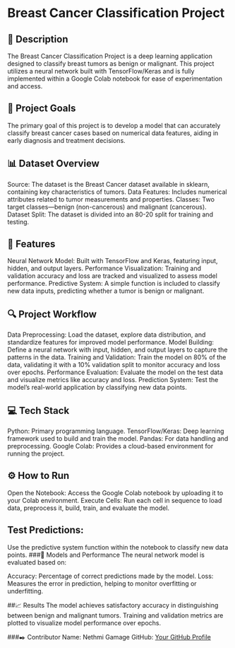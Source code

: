 # Breast Cancer Classification Project

## 📝 Description
The Breast Cancer Classification Project is a deep learning application designed to classify breast tumors as benign or malignant. This project utilizes a neural network built with TensorFlow/Keras and is fully implemented within a Google Colab notebook for ease of experimentation and access.

## 🎯 Project Goals
The primary goal of this project is to develop a model that can accurately classify breast cancer cases based on numerical data features, aiding in early diagnosis and treatment decisions.

## 📊 Dataset Overview
Source: The dataset is the Breast Cancer dataset available in sklearn, containing key characteristics of tumors.
Data Features: Includes numerical attributes related to tumor measurements and properties.
Classes: Two target classes—benign (non-cancerous) and malignant (cancerous).
Dataset Split: The dataset is divided into an 80-20 split for training and testing.

## 🚀 Features
Neural Network Model: Built with TensorFlow and Keras, featuring input, hidden, and output layers.
Performance Visualization: Training and validation accuracy and loss are tracked and visualized to assess model performance.
Predictive System: A simple function is included to classify new data inputs, predicting whether a tumor is benign or malignant.

## 🔍 Project Workflow
Data Preprocessing: Load the dataset, explore data distribution, and standardize features for improved model performance.
Model Building: Define a neural network with input, hidden, and output layers to capture the patterns in the data.
Training and Validation: Train the model on 80% of the data, validating it with a 10% validation split to monitor accuracy and loss over epochs.
Performance Evaluation: Evaluate the model on the test data and visualize metrics like accuracy and loss.
Prediction System: Test the model’s real-world application by classifying new data points.

## 💻 Tech Stack
Python: Primary programming language.
TensorFlow/Keras: Deep learning framework used to build and train the model.
Pandas: For data handling and preprocessing.
Google Colab: Provides a cloud-based environment for running the project.

## ⚙️ How to Run
Open the Notebook:
Access the Google Colab notebook by uploading it to your Colab environment.
Execute Cells:
Run each cell in sequence to load data, preprocess it, build, train, and evaluate the model.

## Test Predictions:
Use the predictive system function within the notebook to classify new data points.
###🧪 Models and Performance
The neural network model is evaluated based on:

Accuracy: Percentage of correct predictions made by the model.
Loss: Measures the error in prediction, helping to monitor overfitting or underfitting.

##📈 Results
The model achieves satisfactory accuracy in distinguishing between benign and malignant tumors. Training and validation metrics are plotted to visualize model performance over epochs.

###✒️ Contributor
Name: Nethmi Gamage
GitHub: [Your GitHub Profile](https://github.com/Nethmi11)
